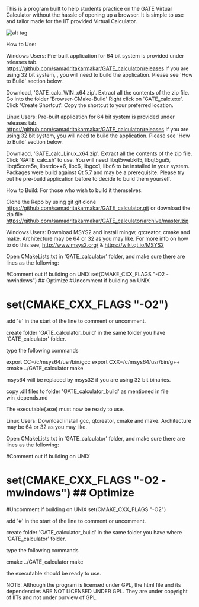 This is a program built to help students practice on the GATE Virtual Calculator without the hassle of opening up a browser. 
It is simple to use and tailor made for the IIT provided Virtual Calculator.

![alt tag](https://github.com/samadritakarmakar/GATE_calculator/blob/master/GATE_Calc.png)

How to Use:

Windows Users:
Pre-built application for 64 bit system is provided under releases tab.
https://github.com/samadritakarmakar/GATE_calculator/releases
If you are using 32 bit system, , you will need to build the application. Please see 'How to Build' section below.

Download, 'GATE_calc_WIN_x64.zip'.
Extract all the contents of the zip file.
Go into the folder 'Browser-CMake-Build'
Right click on 'GATE_calc.exe'. Click 'Create Shortcut'. Copy the shortcut to your preferred location.

Linux Users:
Pre-built application for 64 bit system is provided under releases tab.
https://github.com/samadritakarmakar/GATE_calculator/releases
If you are using 32 bit system, you will need to build the application. Please see 'How to Build' section below.

Downlaod, 'GATE_calc_Linux_x64.zip'.
Extract all the contents of the zip file.
Click 'GATE_calc.sh' to use.
You will need libqt5webkit5, libqt5gui5, libqt5core5a, libstdc++6, libc6,  	libgcc1, libc6 to be installed in your system.
Packages were build against Qt 5.7 and may be a prerequisite. Please try out he pre-build application before to decide to build them yourself.



How to Build:
For those who wish to build it themselves.

Clone the Repo by using git
git clone https://github.com/samadritakarmakar/GATE_calculator.git
or download the zip file
https://github.com/samadritakarmakar/GATE_calculator/archive/master.zip

Windows Users:
Download MSYS2 and install mingw, qtcreator, cmake and make. Architecture may be 64 or 32 as you may like.
For more info on how to do this see,
http://www.msys2.org/
&
https://wiki.qt.io/MSYS2

Open CMakeLists.txt in 'GATE_calculator' folder, and make sure there are lines as the following:

#Comment out if building on UNIX
    set(CMAKE_CXX_FLAGS "-O2 -mwindows")        ## Optimize
#Uncomment if building on UNIX
#    set(CMAKE_CXX_FLAGS "-O2")

add '#' in the start of the line to comment or uncomment.


create folder 'GATE_calculator_build' in the same folder you have 'GATE_calculator' folder.

type the following commands

export CC=/c/msys64/usr/bin/gcc
export CXX=/c/msys64/usr/bin/g++
cmake ../GATE_calculator
make

msys64 will be replaced by msys32 if you are using 32 bit binaries.

copy .dll files to folder 'GATE_calculator_build' as mentioned in file win_depends.md

The executable(.exe) must now be ready to use.

Linux Users:
Download install gcc, qtcreator, cmake and make. Architecture may be 64 or 32 as you may like.

Open CMakeLists.txt in 'GATE_calculator' folder, and make sure there are lines as the following:

#Comment out if building on UNIX
#    set(CMAKE_CXX_FLAGS "-O2 -mwindows")        ## Optimize
#Uncomment if building on UNIX
    set(CMAKE_CXX_FLAGS "-O2")

add '#' in the start of the line to comment or uncomment.


create folder 'GATE_calculator_build' in the same folder you have where 'GATE_calculator' folder.

type the following commands

cmake ../GATE_calculator
make

the executable should be ready to use.


NOTE: Although the program is licensed under GPL, the html file and its dependencies ARE NOT LICENSED UNDER GPL. They are under copyright of IITs and not under purview of GPL.

